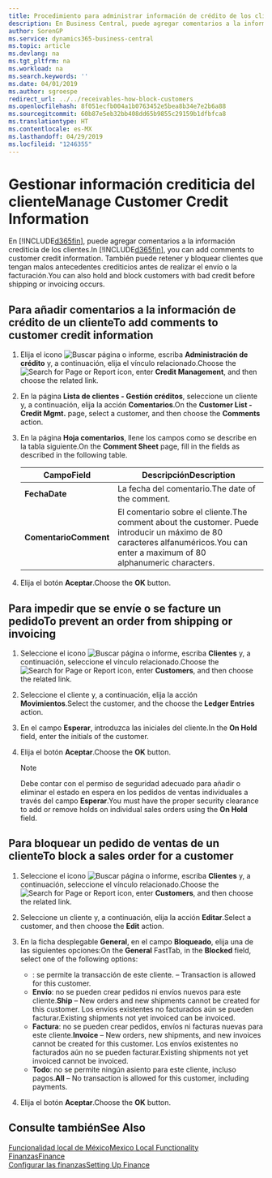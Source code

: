 ```yaml
---
title: Procedimiento para administrar información de crédito de los clientes
description: En Business Central, puede agregar comentarios a la información crediticia de los clientes. También puede retener y bloquear clientes que tengan malos antecedentes crediticios antes de realizar el envío o la facturación.
author: SorenGP
ms.service: dynamics365-business-central
ms.topic: article
ms.devlang: na
ms.tgt_pltfrm: na
ms.workload: na
ms.search.keywords: ''
ms.date: 04/01/2019
ms.author: sgroespe
redirect_url: ../../receivables-how-block-customers
ms.openlocfilehash: 8f051ecfb004a1b0763452e5bea8b34e7e2b6a88
ms.sourcegitcommit: 60b87e5eb32bb408dd65b9855c29159b1dfbfca8
ms.translationtype: HT
ms.contentlocale: es-MX
ms.lasthandoff: 04/29/2019
ms.locfileid: "1246355"
---
```

# <a name="manage-customer-credit-information"></a><span data-ttu-id="1ed49-104">Gestionar información crediticia del cliente</span><span class="sxs-lookup"><span data-stu-id="1ed49-104">Manage Customer Credit Information</span></span>
<span data-ttu-id="1ed49-105">En [!INCLUDE[d365fin](../../includes/d365fin_md.md)], puede agregar comentarios a la información crediticia de los clientes.</span><span class="sxs-lookup"><span data-stu-id="1ed49-105">In [!INCLUDE[d365fin](../../includes/d365fin_md.md)], you can add comments to customer credit information.</span></span> <span data-ttu-id="1ed49-106">También puede retener y bloquear clientes que tengan malos antecedentes crediticios antes de realizar el envío o la facturación.</span><span class="sxs-lookup"><span data-stu-id="1ed49-106">You can also hold and block customers with bad credit before shipping or invoicing occurs.</span></span>  

## <a name="to-add-comments-to-customer-credit-information"></a><span data-ttu-id="1ed49-107">Para añadir comentarios a la información de crédito de un cliente</span><span class="sxs-lookup"><span data-stu-id="1ed49-107">To add comments to customer credit information</span></span>  
1.  <span data-ttu-id="1ed49-108">Elija el icono ![Buscar página o informe](../../media/ui-search/search_small.png "icono de Buscar página o informe"), escriba **Administración de crédito** y, a continuación, elija el vínculo relacionado.</span><span class="sxs-lookup"><span data-stu-id="1ed49-108">Choose the ![Search for Page or Report](../../media/ui-search/search_small.png "Search for Page or Report icon") icon, enter **Credit Management**, and then choose the related link.</span></span>  
2.  <span data-ttu-id="1ed49-109">En la página **Lista de clientes - Gestión créditos**, seleccione un cliente y, a continuación, elija la acción **Comentarios**.</span><span class="sxs-lookup"><span data-stu-id="1ed49-109">On the **Customer List - Credit Mgmt.** page, select a customer, and then choose the **Comments** action.</span></span>  
3.  <span data-ttu-id="1ed49-110">En la página **Hoja comentarios**, llene los campos como se describe en la tabla siguiente.</span><span class="sxs-lookup"><span data-stu-id="1ed49-110">On the **Comment Sheet** page, fill in the fields as described in the following table.</span></span>  

    |<span data-ttu-id="1ed49-111">Campo</span><span class="sxs-lookup"><span data-stu-id="1ed49-111">Field</span></span>|<span data-ttu-id="1ed49-112">Descripción</span><span class="sxs-lookup"><span data-stu-id="1ed49-112">Description</span></span>|  
    |---------------------------------|---------------------------------------|  
    |<span data-ttu-id="1ed49-113">**Fecha**</span><span class="sxs-lookup"><span data-stu-id="1ed49-113">**Date**</span></span>|<span data-ttu-id="1ed49-114">La fecha del comentario.</span><span class="sxs-lookup"><span data-stu-id="1ed49-114">The date of the comment.</span></span>|  
    |<span data-ttu-id="1ed49-115">**Comentario**</span><span class="sxs-lookup"><span data-stu-id="1ed49-115">**Comment**</span></span>|<span data-ttu-id="1ed49-116">El comentario sobre el cliente.</span><span class="sxs-lookup"><span data-stu-id="1ed49-116">The comment about the customer.</span></span> <span data-ttu-id="1ed49-117">Puede introducir un máximo de 80 caracteres alfanuméricos.</span><span class="sxs-lookup"><span data-stu-id="1ed49-117">You can enter a maximum of 80 alphanumeric characters.</span></span>|  

4.  <span data-ttu-id="1ed49-118">Elija el botón **Aceptar**.</span><span class="sxs-lookup"><span data-stu-id="1ed49-118">Choose the **OK** button.</span></span>  

## <a name="to-prevent-an-order-from-shipping-or-invoicing"></a><span data-ttu-id="1ed49-119">Para impedir que se envíe o se facture un pedido</span><span class="sxs-lookup"><span data-stu-id="1ed49-119">To prevent an order from shipping or invoicing</span></span>  
1.  <span data-ttu-id="1ed49-120">Seleccione el icono ![Buscar página o informe](../../media/ui-search/search_small.png "icono Buscar página o informe"), escriba **Clientes** y, a continuación, seleccione el vínculo relacionado.</span><span class="sxs-lookup"><span data-stu-id="1ed49-120">Choose the ![Search for Page or Report](../../media/ui-search/search_small.png "Search for Page or Report icon") icon, enter **Customers**, and then choose the related link.</span></span>  
2.  <span data-ttu-id="1ed49-121">Seleccione el cliente y, a continuación, elija la acción **Movimientos**.</span><span class="sxs-lookup"><span data-stu-id="1ed49-121">Select the customer, and the choose the **Ledger Entries** action.</span></span>  
3.  <span data-ttu-id="1ed49-122">En el campo **Esperar**, introduzca las iniciales del cliente.</span><span class="sxs-lookup"><span data-stu-id="1ed49-122">In the **On Hold** field, enter the initials of the customer.</span></span>  
4.  <span data-ttu-id="1ed49-123">Elija el botón **Aceptar**.</span><span class="sxs-lookup"><span data-stu-id="1ed49-123">Choose the **OK** button.</span></span>  

    > [!NOTE]  
    >  <span data-ttu-id="1ed49-124">Debe contar con el permiso de seguridad adecuado para añadir o eliminar el estado en espera en los pedidos de ventas individuales a través del campo **Esperar**.</span><span class="sxs-lookup"><span data-stu-id="1ed49-124">You must have the proper security clearance to add or remove holds on individual sales orders using the **On Hold** field.</span></span>  

## <a name="to-block-a-sales-order-for-a-customer"></a><span data-ttu-id="1ed49-125">Para bloquear un pedido de ventas de un cliente</span><span class="sxs-lookup"><span data-stu-id="1ed49-125">To block a sales order for a customer</span></span>  
1.  <span data-ttu-id="1ed49-126">Seleccione el icono ![Buscar página o informe](../../media/ui-search/search_small.png "icono Buscar página o informe"), escriba **Clientes** y, a continuación, seleccione el vínculo relacionado.</span><span class="sxs-lookup"><span data-stu-id="1ed49-126">Choose the ![Search for Page or Report](../../media/ui-search/search_small.png "Search for Page or Report icon") icon, enter **Customers**, and then choose the related link.</span></span>  
2.  <span data-ttu-id="1ed49-127">Seleccione un cliente y, a continuación, elija la acción **Editar**.</span><span class="sxs-lookup"><span data-stu-id="1ed49-127">Select a customer, and then choose the **Edit** action.</span></span>  
3.  <span data-ttu-id="1ed49-128">En la ficha desplegable **General**, en el campo **Bloqueado**, elija una de las siguientes opciones:</span><span class="sxs-lookup"><span data-stu-id="1ed49-128">On the **General** FastTab, in the **Blocked** field, select one of the following options:</span></span>  

    -   <span data-ttu-id="1ed49-129">**<Blank>**: se permite la transacción de este cliente.</span><span class="sxs-lookup"><span data-stu-id="1ed49-129">**<Blank>** – Transaction is allowed for this customer.</span></span>  
    -   <span data-ttu-id="1ed49-130">**Envío**: no se pueden crear pedidos ni envíos nuevos para este cliente.</span><span class="sxs-lookup"><span data-stu-id="1ed49-130">**Ship** – New orders and new shipments cannot be created for this customer.</span></span> <span data-ttu-id="1ed49-131">Los envíos existentes no facturados aún se pueden facturar.</span><span class="sxs-lookup"><span data-stu-id="1ed49-131">Existing shipments not yet invoiced can be invoiced.</span></span>  
    -   <span data-ttu-id="1ed49-132">**Factura**: no se pueden crear pedidos, envíos ni facturas nuevas para este cliente.</span><span class="sxs-lookup"><span data-stu-id="1ed49-132">**Invoice** – New orders, new shipments, and new invoices cannot be created for this customer.</span></span> <span data-ttu-id="1ed49-133">Los envíos existentes no facturados aún no se pueden facturar.</span><span class="sxs-lookup"><span data-stu-id="1ed49-133">Existing shipments not yet invoiced cannot be invoiced.</span></span>  
    -   <span data-ttu-id="1ed49-134">**Todo**: no se permite ningún asiento para este cliente, incluso pagos.</span><span class="sxs-lookup"><span data-stu-id="1ed49-134">**All** – No transaction is allowed for this customer, including payments.</span></span>  
4.  <span data-ttu-id="1ed49-135">Elija el botón **Aceptar**.</span><span class="sxs-lookup"><span data-stu-id="1ed49-135">Choose the **OK** button.</span></span>  

## <a name="see-also"></a><span data-ttu-id="1ed49-136">Consulte también</span><span class="sxs-lookup"><span data-stu-id="1ed49-136">See Also</span></span>  
[<span data-ttu-id="1ed49-137">Funcionalidad local de México</span><span class="sxs-lookup"><span data-stu-id="1ed49-137">Mexico Local Functionality</span></span>](mexico-local-functionality.md)  
[<span data-ttu-id="1ed49-138">Finanzas</span><span class="sxs-lookup"><span data-stu-id="1ed49-138">Finance</span></span>](../../finance.md)  
[<span data-ttu-id="1ed49-139">Configurar las finanzas</span><span class="sxs-lookup"><span data-stu-id="1ed49-139">Setting Up Finance</span></span>](../../finance.md)
